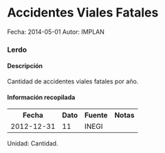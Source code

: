 Accidentes Viales Fatales
=====

Fecha: 2014-05-01
Autor: IMPLAN

### Lerdo

#### Descripción

Cantidad de accidentes viales fatales por año.

#### Información recopilada

<table class="table table-hover table-bordered">
  <tr><th>Fecha</th><th>Dato</th><th>Fuente</th><th>Notas</th></tr>
  <tr><td>2012-12-31</td><td>11</td><td>INEGI</td><td></td></tr>
</table>

Unidad: Cantidad.
